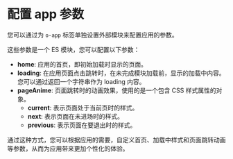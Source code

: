 <template is="exm-article">
  <a href="../../publics/examples/use-config/demo.html" preview></a>
  <a href="../../publics/examples/use-config/app-config.mjs" main></a>
  <a href="../../publics/examples/use-config/page1.html"></a>
  <a href="../../publics/examples/use-config/page2.html"></a>
</template>

# 配置 app 参数

您可以通过为 `o-app` 标签单独设置外部模块来配置应用的参数。

这些参数是一个 ES 模块，您可以配置以下参数：

- **home**: 应用的首页，即初始加载时显示的页面。
- **loading**: 在应用页面点击跳转时，在未完成模块加载前，显示的加载中内容。您可以通过返回一个字符串作为 loading 内容。
- **pageAnime**: 页面跳转时的动画效果，使用的是一个包含 CSS 样式属性的对象。
  - **current**: 表示页面处于当前页时的样式。
  - **next**: 表示页面在未进场时的样式。
  - **previous**: 表示页面在要退出时的样式。

通过这种方式，您可以根据应用的需要，自定义首页、加载中样式和页面跳转动画等参数，从而为应用带来更加个性化的体验。
